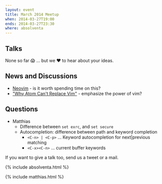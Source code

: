 ```yaml
---
layout: event
title: March 2014 Meetup
when: 2014-03-27T19:00
ends: 2014-03-27T23:30
where: absolventa
---
```


## Talks

None so far :scream: ... but we :heart: to hear about your ideas.


## News and Discussions

- [Neovim](https://github.com/neovim/neovim) - is it worth spending time on this?
- ["Why Atom Can't Replace Vim"](https://medium.com/p/433852f4b4d1) - emphasize the power of vim?


## Questions

- Matthias
  - Difference between `set exrc`, and `set secure`
  - Autocompletion: difference between path and keyword completion
    - `<C-n> | <C-p>` ... Keyword autocompletion for next|previous matching
    - `<C-x><C-n>` ... current buffer keywords


If you want to give a talk too, send us a tweet or a mail.

{% include absolventa.html %}

{% include matthias.html %}

